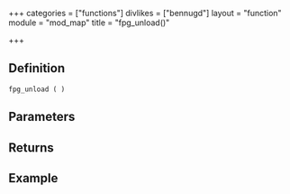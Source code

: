 +++
categories = ["functions"]
divlikes = ["bennugd"]
layout = "function"
module = "mod_map"
title = "fpg_unload()"

+++

## Definition

    fpg_unload ( )

## Parameters

## Returns

## Example

